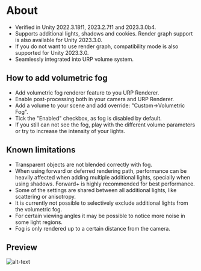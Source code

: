 # About

* Verified in Unity 2022.3.18f1, 2023.2.7f1 and 2023.3.0b4.
* Supports additional lights, shadows and cookies. Render graph support is also available for Unity 2023.3.0.
* If you do not want to use render graph, compatibility mode is also supported for Unity 2023.3.0.
* Seamlessly integrated into URP volume system.

## How to add volumetric fog

* Add volumetric fog renderer feature to you URP Renderer.
* Enable post-processing both in your camera and URP Renderer.
* Add a volume to your scene and add override: "Custom->Volumetric Fog".
* Tick the "Enabled" checkbox, as fog is disabled by default.
* If you still can not see the fog, play with the different volume parameters or try to increase the intensity of your lights.

## Known limitations

* Transparent objects are not blended correctly with fog.
* When using forward or deferred rendering path, performance can be heavily affected when adding multiple additional lights, specially when using shadows. Forward+ is highly recommended for best performance.
* Some of the settings are shared between all additional lights, like scattering or anisotropy.
* It is currently not possible to selectively exclude additional lights from the volumetric fog.
* For certain viewing angles it may be possible to notice more noise in some light regions.
* Fog is only rendered up to a certain distance from the camera.

## Preview
![alt-text](https://github.com/CristianQiu/Unity-Packages-Gifs/tree/main/URP-Volumetric-Light/Teaser.gif)